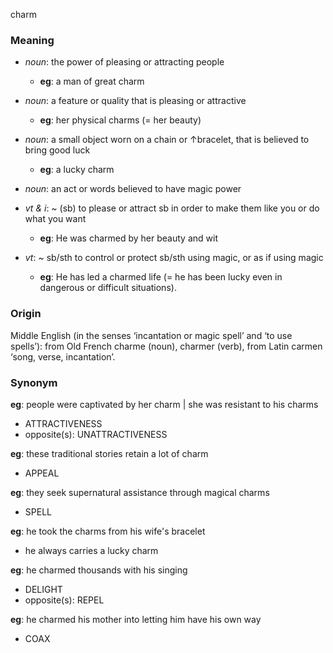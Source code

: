 charm
### Meaning
+ _noun_: the power of pleasing or attracting people
	+ __eg__: a man of great charm
+ _noun_: a feature or quality that is pleasing or attractive
	+ __eg__: her physical charms (= her beauty)
+ _noun_: a small object worn on a chain or ↑bracelet, that is believed to bring good luck
	+ __eg__: a lucky charm
+ _noun_: an act or words believed to have magic power

+ _vt & i_: ~ (sb) to please or attract sb in order to make them like you or do what you want
	+ __eg__: He was charmed by her beauty and wit
+ _vt_: ~ sb/sth to control or protect sb/sth using magic, or as if using magic
	+ __eg__: He has led a charmed life (= he has been lucky even in dangerous or difficult situations).

### Origin

Middle English (in the senses ‘incantation or magic spell’ and ‘to use spells’): from Old French charme (noun), charmer (verb), from Latin carmen ‘song, verse, incantation’.

### Synonym

__eg__: people were captivated by her charm | she was resistant to his charms

+ ATTRACTIVENESS
+ opposite(s): UNATTRACTIVENESS

__eg__: these traditional stories retain a lot of charm

+ APPEAL

__eg__: they seek supernatural assistance through magical charms

+ SPELL

__eg__: he took the charms from his wife's bracelet

+ he always carries a lucky charm

__eg__: he charmed thousands with his singing

+ DELIGHT
+ opposite(s): REPEL

__eg__: he charmed his mother into letting him have his own way

+ COAX



